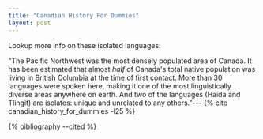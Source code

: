 ```yaml
---
title: "Canadian History For Dummies"
layout: post
---
```


Lookup more info on these isolated languages:

"The Pacific Northwest was the most densely populated area of Canada.
It has been estimated that almost *half* of Canada's total native population was living in British Columbia at the time of first contact.
More than 30 languages were spoken here, making it one of the most linguistically diverse areas anywhere on earth.
And two of the languages (Haida and Tlingit) are isolates:
unique and unrelated to any others."---
{% cite canadian_history_for_dummies -l25 %}

{% bibliography --cited %}
